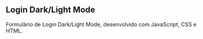 ##  Login Dark/Light Mode 



  Formulário de Login Dark/Light Mode, desenvolvido com JavaScript, CSS e HTML.

